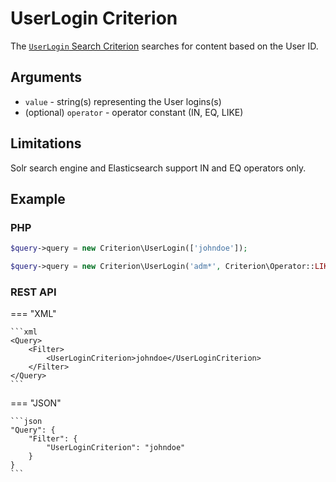 # UserLogin Criterion

The [`UserLogin` Search Criterion](../../api/php_api/php_api_reference/classes/Ibexa-Contracts-Core-Repository-Values-Content-Query-Criterion-UserLogin.html)
searches for content based on the User ID.

## Arguments

- `value` - string(s) representing the User logins(s)
- (optional) `operator` - operator constant (IN, EQ, LIKE)

## Limitations

Solr search engine and Elasticsearch support IN and EQ operators only.

## Example

### PHP

``` php
$query->query = new Criterion\UserLogin(['johndoe']);
```

``` php
$query->query = new Criterion\UserLogin('adm*', Criterion\Operator::LIKE);
```

### REST API

=== "XML"

    ```xml
    <Query>
        <Filter>
            <UserLoginCriterion>johndoe</UserLoginCriterion>
        </Filter>
    </Query>
    ```

=== "JSON"

    ```json
    "Query": {
        "Filter": {
            "UserLoginCriterion": "johndoe"
        }
    }
    ```